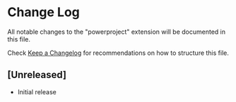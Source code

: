 # Change Log

All notable changes to the "powerproject" extension will be documented in this file.

Check [Keep a Changelog](http://keepachangelog.com/) for recommendations on how to structure this file.

## [Unreleased]

- Initial release